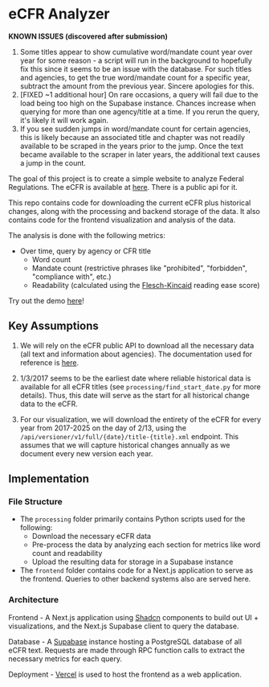 
# eCFR Analyzer

**KNOWN ISSUES (discovered after submission)**
1. Some titles appear to show cumulative word/mandate count year over year for some reason - a script will run in the background to hopefully fix this since it seems to be an issue with the database. For such titles and agencies, to get the true word/mandate count for a specific year, subtract the amount from the previous year. Sincere apologies for this.
2. [FIXED ~1 additional hour] On rare occasions, a query will fail due to the load being too high on the Supabase instance. Chances increase when querying for more than one agency/title at a time. If you rerun the query, it's likely it will work again.
3. If you see sudden jumps in word/mandate count for certain agencies, this is likely because an associated title and chapter was not readily available to be scraped in the years prior to the jump. Once the text became available to the scraper in later years, the additional text causes a jump in the count.

The goal of this project is to create a simple website to analyze Federal Regulations. The eCFR is available at [here](https://www.ecfr.gov/). There is a public api for it.

This repo contains code for downloading the current eCFR plus historical changes, along with the processing and backend storage of the data. It also contains code for the frontend visualization and analysis of the data.

The analysis is done with the following metrics:

- Over time, query by agency or CFR title
	- Word count
	- Mandate count (restrictive phrases like "prohibited", "forbidden", "compliance with", etc.)
	- Readability (calculated using the [Flesch-Kincaid](https://en.wikipedia.org/wiki/Flesch%E2%80%93Kincaid_readability_tests) reading ease score)

Try out the demo [here](https://ecfr-analyzer-one.vercel.app/)!

## Key Assumptions

1. We will rely on the eCFR public API to download all the necessary data (all text and information about agencies). The documentation used for reference is [here](https://www.ecfr.gov/developers/documentation/api/v1#/).

2. 1/3/2017 seems to be the earliest date where reliable historical data is available for all eCFR titles (see `processing/find_start_date.py` for more details). Thus, this date will serve as the start for all historical change data to the eCFR.

3. For our visualization, we will download the entirety of the eCFR for every year from 2017-2025 on the day of 2/13, using the `/api/versioner/v1/full/{date}/title-{title}.xml` endpoint. This assumes that we will capture historical changes annually as we document every new version each year.

## Implementation

### File Structure

- The `processing` folder primarily contains Python scripts used for the following:
	- Download the necessary eCFR data
	- Pre-process the data by analyzing each section for metrics like word count and readability
	- Upload the resulting data for storage in a Supabase instance
- The `frontend` folder contains code for a Next.js application to serve as the frontend. Queries to other backend systems also are served here.

### Architecture

Frontend - 
A Next.js application using [Shadcn](https://ui.shadcn.com/) components to build out UI + visualizations, and the Next.js Supabase client to query the database. 

Database - 
A [Supabase](https://supabase.com/) instance hosting a PostgreSQL database of all eCFR text. Requests are made through RPC function calls to extract the necessary metrics for each query.

Deployment -
[Vercel](https://vercel.com/) is used to host the frontend as a web application.
